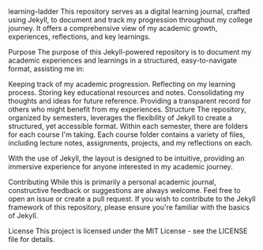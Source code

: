 learning-ladder
This repository serves as a digital learning journal, crafted using Jekyll, to document and track my progression throughout my college journey. It offers a comprehensive view of my academic growth, experiences, reflections, and key learnings.

Purpose
The purpose of this Jekyll-powered repository is to document my academic experiences and learnings in a structured, easy-to-navigate format, assisting me in:

Keeping track of my academic progression.
Reflecting on my learning process.
Storing key educational resources and notes.
Consolidating my thoughts and ideas for future reference.
Providing a transparent record for others who might benefit from my experiences.
Structure
The repository, organized by semesters, leverages the flexibility of Jekyll to create a structured, yet accessible format. Within each semester, there are folders for each course I'm taking. Each course folder contains a variety of files, including lecture notes, assignments, projects, and my reflections on each.


With the use of Jekyll, the layout is designed to be intuitive, providing an immersive experience for anyone interested in my academic journey.

Contributing
While this is primarily a personal academic journal, constructive feedback or suggestions are always welcome. Feel free to open an issue or create a pull request. If you wish to contribute to the Jekyll framework of this repository, please ensure you're familiar with the basics of Jekyll.

License
This project is licensed under the MIT License - see the LICENSE file for details.